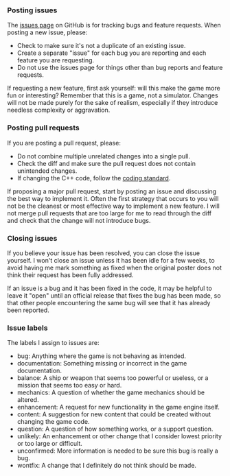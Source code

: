 ### Posting issues

The [issues page](https://github.com/endless-sky/endless-sky/issues) on GitHub is for tracking bugs and feature requests. When posting a new issue, please:

* Check to make sure it's not a duplicate of an existing issue.
* Create a separate "issue" for each bug you are reporting and each feature you are requesting.
* Do not use the issues page for things other than bug reports and feature requests.

If requesting a new feature, first ask yourself: will this make the game more fun or interesting? Remember that this is a game, not a simulator. Changes will not be made purely for the sake of realism, especially if they introduce needless complexity or aggravation.

### Posting pull requests

If you are posting a pull request, please:

* Do not combine multiple unrelated changes into a single pull.
* Check the diff and make sure the pull request does not contain unintended changes.
* If changing the C++ code, follow the [coding standard](http://endless-sky.github.io/styleguide/styleguide.xml).

If proposing a major pull request, start by posting an issue and discussing the best way to implement it. Often the first strategy that occurs to you will not be the cleanest or most effective way to implement a new feature. I will not merge pull requests that are too large for me to read through the diff and check that the change will not introduce bugs.

### Closing issues

If you believe your issue has been resolved, you can close the issue yourself. I won't close an issue unless it has been idle for a few weeks, to avoid having me mark something as fixed when the original poster does not think their request has been fully addressed.

If an issue is a bug and it has been fixed in the code, it may be helpful to leave it "open" until an official release that fixes the bug has been made, so that other people encountering the same bug will see that it has already been reported.

### Issue labels

The labels I assign to issues are:

* bug: Anything where the game is not behaving as intended.
* documentation: Something missing or incorrect in the game documentation.
* balance: A ship or weapon that seems too powerful or useless, or a mission that seems too easy or hard.
* mechanics: A question of whether the game mechanics should be altered.
* enhancement: A request for new functionality in the game engine itself.
* content: A suggestion for new content that could be created without changing the game code.
* question: A question of how something works, or a support question.
* unlikely: An enhancement or other change that I consider lowest priority or too large or difficult.
* unconfirmed: More information is needed to be sure this bug is really a bug.
* wontfix: A change that I definitely do not think should be made.
